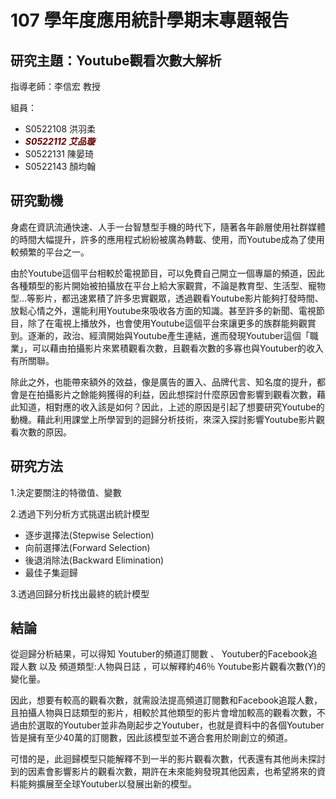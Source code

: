 # 107 學年度應用統計學期末專題報告

## 研究主題：Youtube觀看次數大解析
指導老師：李信宏 教授

組員： 
* S0522108 洪羽柔
* _**<font color="#660000">S0522112 艾品璇</font>**_
* S0522131 陳晏琦
* S0522143 顏均翰

## 研究動機

身處在資訊流通快速、人手一台智慧型手機的時代下，隨著各年齡層使用社群媒體的時間大幅提升，許多的應用程式紛紛被廣為轉載、使用，而Youtube成為了使用較頻繁的平台之一。
    
由於Youtube這個平台相較於電視節目，可以免費自己開立一個專屬的頻道，因此各種類型的影片開始被拍攝放在平台上給大家觀賞，不論是教育型、生活型、寵物型…等影片，都迅速累積了許多忠實觀眾，透過觀看Youtube影片能夠打發時間、放鬆心情之外，還能利用Youtube來吸收各方面的知識。甚至許多的新聞、電視節目，除了在電視上播放外，也會使用Youtube這個平台來讓更多的族群能夠觀賞到。逐漸的，政治、經濟開始與Youtube產生連結，進而發現Youtuber這個「職業」，可以藉由拍攝影片來累積觀看次數，且觀看次數的多寡也與Youtuber的收入有所關聯。
    
除此之外，也能帶來額外的效益，像是廣告的置入、品牌代言、知名度的提升，都會是在拍攝影片之餘能夠獲得的利益，因此想探討什麼原因會影響到觀看次數，藉此知道，相對應的收入該是如何？因此，上述的原因是引起了想要研究Youtube的動機。藉此利用課堂上所學習到的迴歸分析技術，來深入探討影響Youtube影片觀看次數的原因。

## 研究方法

1.決定要關注的特徵值、變數

2.透過下列分析方式挑選出統計模型        
* 逐步選擇法(Stepwise Selection)
* 向前選擇法(Forward Selection)
* 後退消除法(Backward Elimination) 
* 最佳子集迴歸        

3.透過回歸分析找出最終的統計模型

## 結論

從迴歸分析結果，可以得知 Youtuber的頻道訂閱數 、 Youtuber的Facebook追蹤人數 以及 頻道類型:人物與日誌 ，可以解釋約46％ Youtube影片觀看次數(Y)的變化量。
    
因此，想要有較高的觀看次數，就需設法提高頻道訂閱數和Facebook追蹤人數，且拍攝人物與日誌類型的影片，相較於其他類型的影片會增加較高的觀看次數，不過由於選取的Youtuber並非為剛起步之Youtuber，也就是資料中的各個Youtuber皆是擁有至少40萬的訂閱數，因此該模型並不適合套用於剛創立的頻道。
    
可惜的是，此迴歸模型只能解釋不到一半的影片觀看次數，代表還有其他尚未探討到的因素會影響影片的觀看次數，期許在未來能夠發現其他因素，也希望將來的資料能夠擴展至全球Youtuber以發展出新的模型。


